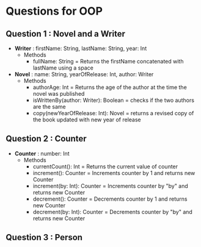 # Questions for OOP

## Question 1 : Novel and a Writer
* <b>Writer</b> : firstName: String, lastName: String, year: Int
    * Methods
        * fullName: String = Returns the firstName concatenated with lastName using a space
* <b>Novel</b> : name: String, yearOfRelease: Int, author: Writer
    * Methods
        * authorAge: Int = Returns the age of the author at the time the novel was published
        * isWrittenBy(author: Writer): Boolean = checks if the two authors are the same
        * copy(newYearOfRelease: Int): Novel = returns a revised copy of the book updated with new year of release
        
## Question 2 : Counter
* <b>Counter</b> : number: Int
    * Methods
        * currentCount(): Int = Returns the current value of counter
        * increment(): Counter = Increments counter by 1 and returns new Counter
        * increment(by: Int): Counter = Increments counter by "by" and returns new Counter
        * decrement(): Counter = Decrements counter by 1 and returns new Counter
        * decrement(by: Int): Counter = Decrements counter by "by" and returns new Counter

## Question 3 : Person   
